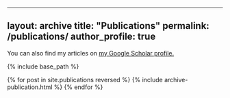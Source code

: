 <!-- ---
layout: archive
title: "Publications"
permalink: /publications/
author_profile: true
---

You can also find my articles on <u><a href="https://scholar.google.com/citations?user=JjF9FRwAAAAJ&hl=en">my Google Scholar profile</a>.</u>

{% include base_path %}

{% for post in site.publications reversed %}
  {% include archive-single.html %}
{% endfor %} -->

---
layout: archive
title: "Publications"
permalink: /publications/
author_profile: true
---

You can also find my articles on <u><a href="https://scholar.google.com/citations?user=JjF9FRwAAAAJ&hl=en">my Google Scholar profile</a>.</u>

{% include base_path %}

{% for post in site.publications reversed %}
  {% include archive-publication.html %}
{% endfor %}
